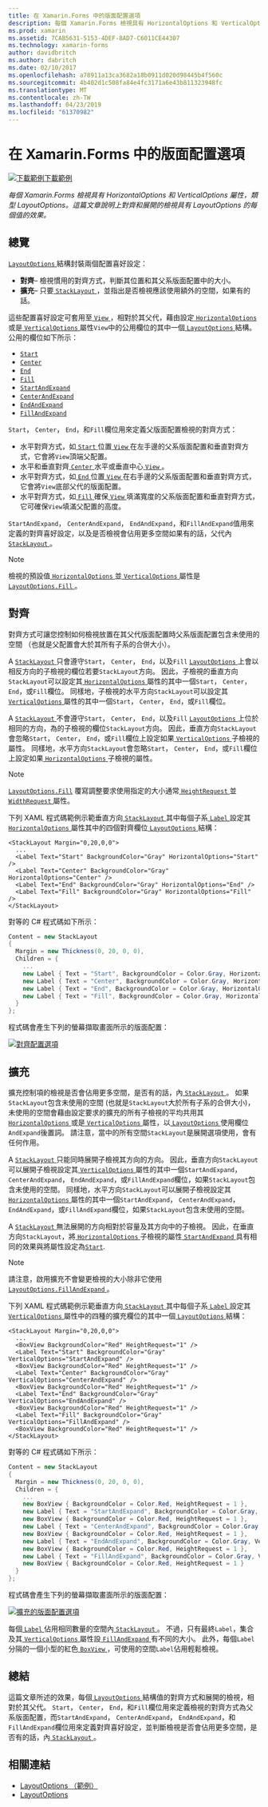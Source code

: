 ```yaml
---
title: 在 Xamarin.Forms 中的版面配置選項
description: 每個 Xamarin.Forms 檢視具有 HorizontalOptions 和 VerticalOptions 屬性，類型 LayoutOptions。 這篇文章說明上對齊和展開的檢視具有 LayoutOptions 的每個值的效果。
ms.prod: xamarin
ms.assetid: 7CAB5631-5153-4DEF-8AD7-C6011CE44307
ms.technology: xamarin-forms
author: davidbritch
ms.author: dabritch
ms.date: 02/10/2017
ms.openlocfilehash: a78911a13ca3682a18b0911d020d98445b4f560c
ms.sourcegitcommit: 4b402d1c508fa84e4fc3171a6e43b811323948fc
ms.translationtype: MT
ms.contentlocale: zh-TW
ms.lasthandoff: 04/23/2019
ms.locfileid: "61370982"
---
```

# <a name="layout-options-in-xamarinforms"></a>在 Xamarin.Forms 中的版面配置選項

[![下載範例](~/media/shared/download.png)下載範例](https://developer.xamarin.com/samples/xamarin-forms/userinterface/layoutoptions/)

_每個 Xamarin.Forms 檢視具有 HorizontalOptions 和 VerticalOptions 屬性，類型 LayoutOptions。這篇文章說明上對齊和展開的檢視具有 LayoutOptions 的每個值的效果。_

## <a name="overview"></a>總覽

[ `LayoutOptions` ](xref:Xamarin.Forms.LayoutOptions)結構封裝兩個配置喜好設定：

- **對齊**– 檢視慣用的對齊方式，判斷其位置和其父系版面配置中的大小。
- **擴充**– 只要[ `StackLayout` ](xref:Xamarin.Forms.StackLayout)，並指出是否檢視應該使用額外的空間，如果有的話。

這些配置喜好設定可套用至[ `View` ](xref:Xamarin.Forms.View)，相對於其父代，藉由設定[ `HorizontalOptions` ](xref:Xamarin.Forms.View.HorizontalOptions)或是[ `VerticalOptions` ](xref:Xamarin.Forms.View.VerticalOptions)屬性`View`中的公用欄位的其中一個[ `LayoutOptions` ](xref:Xamarin.Forms.LayoutOptions)結構。 公用的欄位如下所示：

- [`Start`](xref:Xamarin.Forms.LayoutOptions.Start)
- [`Center`](xref:Xamarin.Forms.LayoutOptions.Center)
- [`End`](xref:Xamarin.Forms.LayoutOptions.End)
- [`Fill`](xref:Xamarin.Forms.LayoutOptions.Fill)
- [`StartAndExpand`](xref:Xamarin.Forms.LayoutOptions.StartAndExpand)
- [`CenterAndExpand`](xref:Xamarin.Forms.LayoutOptions.CenterAndExpand)
- [`EndAndExpand`](xref:Xamarin.Forms.LayoutOptions.EndAndExpand)
- [`FillAndExpand`](xref:Xamarin.Forms.LayoutOptions.FillAndExpand)

`Start`， `Center`， `End`，和`Fill`欄位用來定義父版面配置檢視的對齊方式：

- 水平對齊方式，如[ `Start` ](xref:Xamarin.Forms.LayoutOptions.Start)位置[ `View` ](xref:Xamarin.Forms.View)在左手邊的父系版面配置和垂直對齊方式，它會將`View`頂端父配置。
- 水平和垂直對齊[ `Center` ](xref:Xamarin.Forms.LayoutOptions.Center)水平或垂直中心[ `View` ](xref:Xamarin.Forms.View)。
- 水平對齊方式，如[ `End` ](xref:Xamarin.Forms.LayoutOptions.End)位置[ `View` ](xref:Xamarin.Forms.View)在右手邊的父系版面配置和垂直對齊方式，它會將`View`底部父代的版面配置。
- 水平對齊方式，如[ `Fill` ](xref:Xamarin.Forms.LayoutOptions.Fill)確保[ `View` ](xref:Xamarin.Forms.View)填滿寬度的父系版面配置和垂直對齊方式，它可確保`View`填滿父配置的高度。

`StartAndExpand`， `CenterAndExpand`， `EndAndExpand`，和`FillAndExpand`值用來定義的對齊喜好設定，以及是否檢視會佔用更多空間如果有的話，父代內[ `StackLayout` ](xref:Xamarin.Forms.StackLayout)。

> [!NOTE]
> 檢視的預設值[ `HorizontalOptions` ](xref:Xamarin.Forms.View.HorizontalOptions)並[ `VerticalOptions` ](xref:Xamarin.Forms.View.VerticalOptions)屬性是[ `LayoutOptions.Fill` ](xref:Xamarin.Forms.LayoutOptions.Fill)。

<a name="alignment" />

## <a name="alignment"></a>對齊

對齊方式可讓您控制如何檢視放置在其父代版面配置時父系版面配置包含未使用的空間 （也就是父配置會大於其所有子系的合併大小）。

A [ `StackLayout` ](xref:Xamarin.Forms.StackLayout)只會遵守`Start`， `Center`， `End`，以及`Fill` [ `LayoutOptions` ](xref:Xamarin.Forms.LayoutOptions)上會以相反方向的子檢視的欄位若要`StackLayout`方向。 因此，子檢視的垂直方向`StackLayout`可以設定其[ `HorizontalOptions` ](xref:Xamarin.Forms.View.HorizontalOptions)屬性的其中一個`Start`， `Center`， `End`，或`Fill`欄位。 同樣地，子檢視的水平方向`StackLayout`可以設定其[ `VerticalOptions` ](xref:Xamarin.Forms.View.VerticalOptions)屬性的其中一個`Start`， `Center`， `End`，或`Fill`欄位。

A [ `StackLayout` ](xref:Xamarin.Forms.StackLayout)不會遵守`Start`， `Center`， `End`，以及`Fill` [ `LayoutOptions` ](xref:Xamarin.Forms.LayoutOptions)上位於相同的方向，為的子檢視的欄位`StackLayout`方向。 因此，垂直方向`StackLayout`會忽略`Start`， `Center`， `End`，或`Fill`欄位上設定如果[ `VerticalOptions` ](xref:Xamarin.Forms.View.VerticalOptions)子檢視的屬性。 同樣地，水平方向`StackLayout`會忽略`Start`， `Center`， `End`，或`Fill`欄位上設定如果[ `HorizontalOptions` ](xref:Xamarin.Forms.View.HorizontalOptions)子檢視的屬性。

> [!NOTE]
> [`LayoutOptions.Fill`](xref:Xamarin.Forms.LayoutOptions.Fill) 覆寫調整要求使用指定的大小通常[ `HeightRequest` ](xref:Xamarin.Forms.VisualElement.HeightRequest)並[ `WidthRequest` ](xref:Xamarin.Forms.VisualElement.WidthRequest)屬性。

下列 XAML 程式碼範例示範垂直方向[ `StackLayout` ](xref:Xamarin.Forms.StackLayout)其中每個子系[ `Label` ](xref:Xamarin.Forms.Label)設定其[ `HorizontalOptions` ](xref:Xamarin.Forms.View.HorizontalOptions)屬性其中的四個對齊欄位[ `LayoutOptions` ](xref:Xamarin.Forms.LayoutOptions)結構：

```xaml
<StackLayout Margin="0,20,0,0">
  ...
  <Label Text="Start" BackgroundColor="Gray" HorizontalOptions="Start" />
  <Label Text="Center" BackgroundColor="Gray" HorizontalOptions="Center" />
  <Label Text="End" BackgroundColor="Gray" HorizontalOptions="End" />
  <Label Text="Fill" BackgroundColor="Gray" HorizontalOptions="Fill" />
</StackLayout>
```

對等的 C# 程式碼如下所示：

```csharp
Content = new StackLayout
{
  Margin = new Thickness(0, 20, 0, 0),
  Children = {
    ...
    new Label { Text = "Start", BackgroundColor = Color.Gray, HorizontalOptions = LayoutOptions.Start },
    new Label { Text = "Center", BackgroundColor = Color.Gray, HorizontalOptions = LayoutOptions.Center },
    new Label { Text = "End", BackgroundColor = Color.Gray, HorizontalOptions = LayoutOptions.End },
    new Label { Text = "Fill", BackgroundColor = Color.Gray, HorizontalOptions = LayoutOptions.Fill }
  }
};
```

程式碼會產生下列的螢幕擷取畫面所示的版面配置：

[![](layout-options-images/alignment.png "對齊配置選項")](layout-options-images/alignment-large.png#lightbox "對齊配置選項")

<a name="expansion" />

## <a name="expansion"></a>擴充

擴充控制項的檢視是否會佔用更多空間，是否有的話，內[ `StackLayout` ](xref:Xamarin.Forms.StackLayout)。 如果`StackLayout`包含未使用的空間 (也就是`StackLayout`大於所有子系的合併大小)，未使用的空間會藉由設定要求的擴充的所有子檢視的平均共用其[ `HorizontalOptions` ](xref:Xamarin.Forms.View.HorizontalOptions)或是[ `VerticalOptions` ](xref:Xamarin.Forms.View.VerticalOptions)屬性，以[ `LayoutOptions` ](xref:Xamarin.Forms.LayoutOptions)使用欄位`AndExpand`後置詞。 請注意，當中的所有空間`StackLayout`是展開選項使用，會有任何作用。

A [ `StackLayout` ](xref:Xamarin.Forms.StackLayout)只能同時展開子檢視其方向的方向。 因此，垂直方向`StackLayout`可以展開子檢視設定其[ `VerticalOptions` ](xref:Xamarin.Forms.View.VerticalOptions)屬性的其中一個`StartAndExpand`， `CenterAndExpand`， `EndAndExpand`，或`FillAndExpand`欄位，如果`StackLayout`包含未使用的空間。 同樣地，水平方向`StackLayout`可以展開子檢視設定其[ `HorizontalOptions` ](xref:Xamarin.Forms.View.HorizontalOptions)屬性的其中一個`StartAndExpand`， `CenterAndExpand`， `EndAndExpand`，或`FillAndExpand`欄位，如果`StackLayout`包含未使用的空間。

A [ `StackLayout` ](xref:Xamarin.Forms.StackLayout)無法展開的方向相對於容量及其方向中的子檢視。 因此，在垂直方向`StackLayout`，將[ `HorizontalOptions` ](xref:Xamarin.Forms.View.HorizontalOptions)子檢視的屬性[ `StartAndExpand` ](xref:Xamarin.Forms.LayoutOptions.StartAndExpand)具有相同的效果與將屬性設定為[`Start`](xref:Xamarin.Forms.LayoutOptions.Start).

> [!NOTE]
> 請注意，啟用擴充不會變更檢視的大小除非它使用[ `LayoutOptions.FillAndExpand` ](xref:Xamarin.Forms.LayoutOptions.FillAndExpand)。

下列 XAML 程式碼範例示範垂直方向[ `StackLayout` ](xref:Xamarin.Forms.StackLayout)其中每個子系[ `Label` ](xref:Xamarin.Forms.Label)設定其[ `VerticalOptions` ](xref:Xamarin.Forms.View.VerticalOptions)屬性中的四種的擴充欄位的其中一個[ `LayoutOptions` ](xref:Xamarin.Forms.LayoutOptions)結構：

```xaml
<StackLayout Margin="0,20,0,0">
  ...
  <BoxView BackgroundColor="Red" HeightRequest="1" />
  <Label Text="Start" BackgroundColor="Gray" VerticalOptions="StartAndExpand" />
  <BoxView BackgroundColor="Red" HeightRequest="1" />
  <Label Text="Center" BackgroundColor="Gray" VerticalOptions="CenterAndExpand" />
  <BoxView BackgroundColor="Red" HeightRequest="1" />
  <Label Text="End" BackgroundColor="Gray" VerticalOptions="EndAndExpand" />
  <BoxView BackgroundColor="Red" HeightRequest="1" />
  <Label Text="Fill" BackgroundColor="Gray" VerticalOptions="FillAndExpand" />
  <BoxView BackgroundColor="Red" HeightRequest="1" />
</StackLayout>
```

對等的 C# 程式碼如下所示：

```csharp
Content = new StackLayout
{
  Margin = new Thickness(0, 20, 0, 0),
  Children = {
    ...
    new BoxView { BackgroundColor = Color.Red, HeightRequest = 1 },
    new Label { Text = "StartAndExpand", BackgroundColor = Color.Gray, VerticalOptions = LayoutOptions.StartAndExpand },
    new BoxView { BackgroundColor = Color.Red, HeightRequest = 1 },
    new Label { Text = "CenterAndExpand", BackgroundColor = Color.Gray, VerticalOptions = LayoutOptions.CenterAndExpand },
    new BoxView { BackgroundColor = Color.Red, HeightRequest = 1 },
    new Label { Text = "EndAndExpand", BackgroundColor = Color.Gray, VerticalOptions = LayoutOptions.EndAndExpand },
    new BoxView { BackgroundColor = Color.Red, HeightRequest = 1 },
    new Label { Text = "FillAndExpand", BackgroundColor = Color.Gray, VerticalOptions = LayoutOptions.FillAndExpand },
    new BoxView { BackgroundColor = Color.Red, HeightRequest = 1 }
  }
};
```

程式碼會產生下列的螢幕擷取畫面所示的版面配置：

[![](layout-options-images/expansion.png "擴充的版面配置選項")](layout-options-images/expansion-large.png#lightbox "擴充版面配置選項")

每個[ `Label` ](xref:Xamarin.Forms.Label)佔用相同數量的空間內[ `StackLayout` ](xref:Xamarin.Forms.StackLayout)。 不過，只有最終`Label`，集合及其[ `VerticalOptions` ](xref:Xamarin.Forms.View.VerticalOptions)屬性設[ `FillAndExpand` ](xref:Xamarin.Forms.LayoutOptions.FillAndExpand)有不同的大小。 此外，每個`Label`分隔的一個小型的紅色[ `BoxView` ](xref:Xamarin.Forms.BoxView)，可使用的空間`Label`佔用輕鬆檢視。

## <a name="summary"></a>總結

這篇文章所述的效果，每個[ `LayoutOptions` ](xref:Xamarin.Forms.LayoutOptions)結構值的對齊方式和展開的檢視，相對於其父代。 `Start`， `Center`， `End`，和`Fill`欄位用來定義檢視的對齊方式為父系版面配置，而`StartAndExpand`， `CenterAndExpand`， `EndAndExpand`，和`FillAndExpand`欄位用來定義對齊喜好設定，並判斷檢視是否會佔用更多空間，是否有的話，內[ `StackLayout` ](xref:Xamarin.Forms.StackLayout)。



## <a name="related-links"></a>相關連結

- [LayoutOptions （範例）](https://developer.xamarin.com/samples/xamarin-forms/userinterface/layoutoptions/)
- [LayoutOptions](xref:Xamarin.Forms.LayoutOptions)
